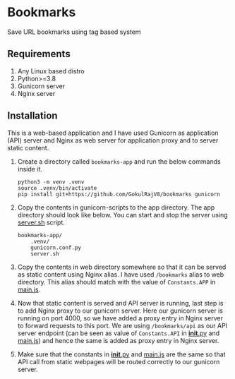 # Bookmarks

Save URL bookmarks using tag based system

## Requirements

1. Any Linux based distro
2. Python>=3.8
3. Gunicorn server
4. Nginx server

## Installation

This is a web-based application and I have used Gunicorn as application (API) server and Nginx as web server for application proxy and to server static content.

1. Create a directory called `bookmarks-app` and run the below commands inside it.

    ```
    python3 -m venv .venv
    source .venv/bin/activate
    pip install git+https://github.com/GokulRajV8/bookmarks gunicorn
    ```

2. Copy the contents in gunicorn-scripts to the app directory. The app directory should look like below. You can start and stop the server using [server.sh](gunicorn-scripts/server.sh) script.

    ```
    bookmarks-app/
        .venv/
        gunicorn.conf.py
        server.sh
    ```

3. Copy the contents in web directory somewhere so that it can be served as static content using Nginx alias. I have used `/bookmarks` alias to web directory. This alias should match with the value of `Constants.APP` in [main.js](web/static/js/main.js).

4. Now that static content is served and API server is running, last step is to add Nginx proxy to our gunicorn server. Here our gunicorn server is running on port 4000, so we have added a proxy entry in Nginx server to forward requests to this port. We are using `/bookmarks/api` as our API server endpoint (can be seen as value of `Constants.API` in [__init__.py](server/__init__.py) and [main.js](web/static/js/main.js)) and hence the same is added as proxy entry in Nginx server.

5. Make sure that the constants in [__init__.py](server/__init__.py) and [main.js](web/static/js/main.js) are the same so that API call from static webpages will be routed correctly to our gunicorn server.